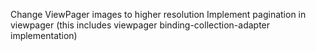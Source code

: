 Change ViewPager images to higher resolution
Implement pagination in viewpager (this includes viewpager binding-collection-adapter implementation)
